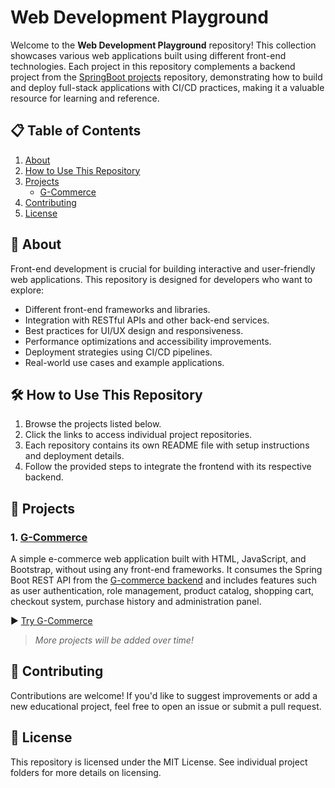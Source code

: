 # Web Development Playground

Welcome to the **Web Development Playground** repository! This collection showcases various web applications built using different front-end technologies. Each project in this repository complements a backend project from the [SpringBoot projects](https://github.com/gussttaav/springboot-projects) repository, demonstrating how to build and deploy full-stack applications with CI/CD practices, making it a valuable resource for learning and reference.

## 📋 Table of Contents

1. [About](#-about)
2. [How to Use This Repository](#%EF%B8%8F-how-to-use-this-repository)
3. [Projects](#-projects)
   - [G-Commerce](#1-g-commerce)
5. [Contributing](#-contributing)
6. [License](#-license)

## 📖 About

Front-end development is crucial for building interactive and user-friendly web applications. This repository is designed for developers who want to explore:
- Different front-end frameworks and libraries.
- Integration with RESTful APIs and other back-end services.
- Best practices for UI/UX design and responsiveness.
- Performance optimizations and accessibility improvements.
- Deployment strategies using CI/CD pipelines.
- Real-world use cases and example applications.

## 🛠️ How to Use This Repository

1. Browse the projects listed below.
2. Click the links to access individual project repositories.
3. Each repository contains its own README file with setup instructions and deployment details.
4. Follow the provided steps to integrate the frontend with its respective backend.


## 🚀 Projects

### 1. [G-Commerce](https://github.com/gussttaav/g-commerce-front-web-no-framework)
A simple e-commerce web application built with HTML, JavaScript, and Bootstrap, without using any front-end frameworks. It consumes the Spring Boot REST API from the [G-commerce backend](https://github.com/gussttaav/g-commerce-springboot-api) and includes features such as user authentication, role management, product catalog, shopping cart, checkout system, purchase history and administration panel.

▶️ [Try G-Commerce](https://g-commerce-front-web-no-framework.vercel.app/) 

> *More projects will be added over time!*

## 🤝 Contributing

Contributions are welcome! If you'd like to suggest improvements or add a new educational project, feel free to open an issue or submit a pull request.

## 📄 License

This repository is licensed under the MIT License. See individual project folders for more details on licensing.
